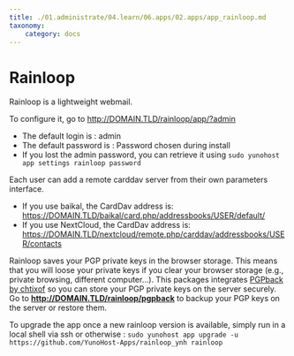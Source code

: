 ```yaml
---
title: ./01.administrate/04.learn/06.apps/02.apps/app_rainloop.md
taxonomy:
    category: docs
---
```

# Rainloop

Rainloop is a lightweight webmail. 
 
To configure it, go to http://DOMAIN.TLD/rainloop/app/?admin 
 
- The default login is : admin 
- The default password is : Password chosen during install 
- If you lost the admin password, you can retrieve it using ``sudo yunohost app settings rainloop password``
 
Each user can add a remote carddav server from their own parameters interface. 

- If you use baikal, the CardDav address is: https://DOMAIN.TLD/baikal/card.php/addressbooks/USER/default/
- If you use NextCloud, the CardDav address is: https://DOMAIN.TLD/nextcloud/remote.php/carddav/addressbooks/USER/contacts
 
Rainloop saves your PGP private keys in the browser storage. This means that you will loose your private keys if you clear your browser storage (e.g., private browsing, different computer...). This packages integrates [PGPback by chtixof](https://github.com/chtixof/pgpback_ynh) so you can store your PGP private keys on the server securely. Go to **http://DOMAIN.TLD/rainloop/pgpback** to backup your PGP keys on the server or restore them.

To upgrade the app once a new rainloop version is available, simply run in a local shell via ssh or otherwise :
``sudo yunohost app upgrade -u https://github.com/YunoHost-Apps/rainloop_ynh rainloop``

